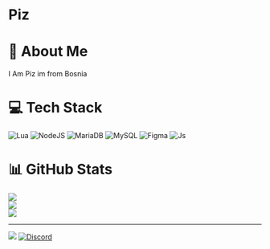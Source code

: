# Piz

# :rocket: About Me
I Am Piz im from Bosnia

# :computer: Tech Stack
![Lua](https://img.shields.io/badge/lua-%232C2D72.svg?style=for-the-badge&logo=lua&logoColor=white) ![NodeJS](https://img.shields.io/badge/node.js-6DA55F?style=for-the-badge&logo=node.js&logoColor=white) ![MariaDB](https://img.shields.io/badge/MariaDB-003545?style=for-the-badge&logo=mariadb&logoColor=white) ![MySQL](https://img.shields.io/badge/mysql-4479A1.svg?style=for-the-badge&logo=mysql&logoColor=white) ![Figma](https://img.shields.io/badge/figma-%23F24E1E.svg?style=for-the-badge&logo=figma&logoColor=white) ![Js](https://img.shields.io/badge/Js-FF6C37?style=for-the-badge&logo=postman&logoColor=white)

# :bar_chart: GitHub Stats
![](https://github-readme-stats.vercel.app/api?username=p3iz&theme=dark&hide_border=false&include_all_commits=true&count_private=true)<br/>
![](https://github-readme-streak-stats.herokuapp.com/?user=p3iz&theme=dark&hide_border=false)<br/>
![](https://github-readme-stats.vercel.app/api/top-langs/?username=p3iz&theme=dark&hide_border=false&include_all_commits=true&count_private=true&layout=compact)

---
[![](https://visitcount.itsvg.in/api?id=p3iz&icon=0&color=0)](https://visitcount.itsvg.in)
[![Discord](https://img.shields.io/badge/Discord-%237289DA.svg?logo=discord&logoColor=white)](https://discord.com/users/848248238866825246) 
